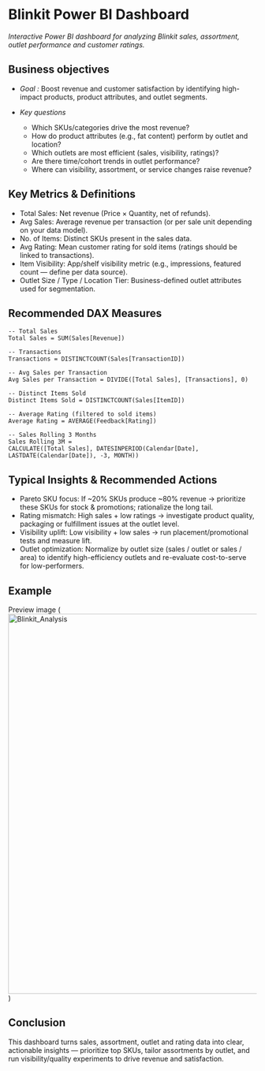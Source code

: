 # Blinkit Power BI Dashboard

*Interactive Power BI dashboard for analyzing Blinkit sales, assortment, outlet performance and customer ratings.*

## Business objectives

- *Goal :* Boost revenue and customer satisfaction by identifying high-impact products, product attributes, and outlet segments.

- *Key questions*

    - Which SKUs/categories drive the most revenue?
    - How do product attributes (e.g., fat content) perform by outlet and location?
    - Which outlets are most efficient (sales, visibility, ratings)?
    - Are there time/cohort trends in outlet performance?
    - Where can visibility, assortment, or service changes raise revenue?

## Key Metrics & Definitions

  - Total Sales: Net revenue (Price × Quantity, net of refunds).
  - Avg Sales: Average revenue per transaction (or per sale unit depending on your data model).
  - No. of Items: Distinct SKUs present in the sales data.
  - Avg Rating: Mean customer rating for sold items (ratings should be linked to transactions).
  - Item Visibility: App/shelf visibility metric (e.g., impressions, featured count — define per  data source).
  - Outlet Size / Type / Location Tier: Business-defined outlet attributes used for segmentation.

## Recommended DAX Measures

    -- Total Sales
    Total Sales = SUM(Sales[Revenue])
    
    -- Transactions
    Transactions = DISTINCTCOUNT(Sales[TransactionID])
    
    -- Avg Sales per Transaction
    Avg Sales per Transaction = DIVIDE([Total Sales], [Transactions], 0)
    
    -- Distinct Items Sold
    Distinct Items Sold = DISTINCTCOUNT(Sales[ItemID])
    
    -- Average Rating (filtered to sold items)
    Average Rating = AVERAGE(Feedback[Rating])
    
    -- Sales Rolling 3 Months
    Sales Rolling 3M =
    CALCULATE([Total Sales], DATESINPERIOD(Calendar[Date], LASTDATE(Calendar[Date]), -3, MONTH))

## Typical Insights & Recommended Actions

  - Pareto SKU focus: If ~20% SKUs produce ~80% revenue → prioritize these SKUs for stock & promotions; rationalize the long tail.
  - Rating mismatch: High sales + low ratings → investigate product quality, packaging or fulfillment issues at the outlet level.
  - Visibility uplift: Low visibility + low sales → run placement/promotional tests and measure lift.
  - Outlet optimization: Normalize by outlet size (sales / outlet or sales / area) to identify high-efficiency outlets and re-evaluate cost-to-serve for low-performers.

## Example

Preview image (<img width="1421" height="771" alt="Blinkit_Analysis" src="https://github.com/user-attachments/assets/faadf49f-dcbf-474a-8892-90b6281a6dc9" />)

## Conclusion 

This dashboard turns sales, assortment, outlet and rating data into clear, actionable insights — prioritize top SKUs, tailor assortments by outlet, and run visibility/quality experiments to drive revenue and satisfaction.




